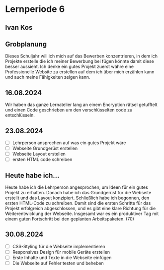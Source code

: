 # Lernperiode 6
## Ivan Kos

## Grobplanung
Dieses Schuljahr will ich mich auf das Bewerben konzentrieren, in dem ich Projekte erstelle die ich meiner Bewerbung bei fügen könnte damit diese besser aussieht. 
Ich denke ein gutes Projekt zuerst währe eine Professionelle Website zu erstellen auf dem ich über mich erzählen kann und auch meine Fähigkeiten zeigen kann.

## 16.08.2024
Wir haben das ganze Lernatelier lang an einem Encryption rätsel getufftelt und einen Code geschrieben um den verschlüsselten code zu entschlüsseln.

## 23.08.2024
- [ ] Lehrperson ansprechen auf was ein gutes Projekt wäre
- [ ] Webseite Grundgerüst erstellen
- [ ] Webseite Layout erstellen
- [ ] ersten HTML code schreiben

## Heute habe ich...
Heute habe ich die Lehrperson angesprochen, um Ideen für ein gutes Projekt zu erhalten. Danach habe ich das Grundgerüst für die Webseite erstellt und das Layout konzipiert. Schließlich habe ich begonnen, den ersten HTML-Code zu schreiben. Damit sind die ersten Schritte für das Projekt erfolgreich abgeschlossen, und es gibt eine klare Richtung für die Weiterentwicklung der Webseite. Insgesamt war es ein produktiver Tag mit einem guten Fortschritt bei den geplanten Arbeitspaketen. (70)

## 30.08.2024
- [ ] CSS-Styling für die Webseite implementieren
- [ ] Responsives Design für mobile Geräte erstellen
- [ ] Erste Inhalte und Texte in die Webseite einfügen
- [ ] Die Webseite auf Fehler testen und beheben
